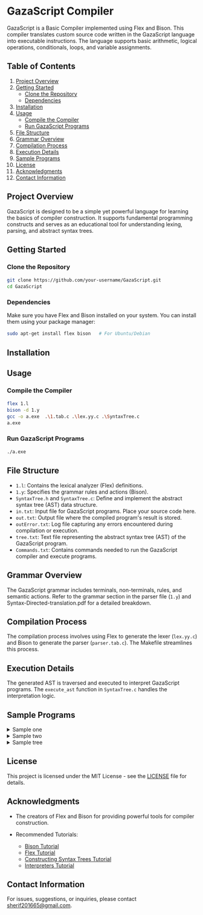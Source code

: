 # GazaScript Compiler

GazaScript is a Basic Compiler implemented using Flex and Bison. This compiler translates custom source code written in the GazaScript language into executable instructions. The language supports basic arithmetic, logical operations, conditionals, loops, and variable assignments.

## Table of Contents
1. [Project Overview](#project-overview)
2. [Getting Started](#getting-started)
   - [Clone the Repository](#clone-the-repository)
   - [Dependencies](#dependencies)
3. [Installation](#installation)
4. [Usage](#usage)
   - [Compile the Compiler](#compile-the-compiler)
   - [Run GazaScript Programs](#run-gazascript-programs)
5. [File Structure](#file-structure)
6. [Grammar Overview](#grammar-overview)
7. [Compilation Process](#compilation-process)
8. [Execution Details](#execution-details)
9. [Sample Programs](#sample-programs)
10. [License](#license)
11. [Acknowledgments](#acknowledgments)
12. [Contact Information](#contact-information)

## Project Overview

GazaScript is designed to be a simple yet powerful language for learning the basics of compiler construction. It supports fundamental programming constructs and serves as an educational tool for understanding lexing, parsing, and abstract syntax trees.

## Getting Started

### Clone the Repository

```bash
git clone https://github.com/your-username/GazaScript.git
cd GazaScript
```

### Dependencies

Make sure you have Flex and Bison installed on your system. You can install them using your package manager:

```bash
sudo apt-get install flex bison   # For Ubuntu/Debian
```

## Installation

## Usage

### Compile the Compiler

```bash
flex 1.l
bison -d 1.y
gcc -o a.exe  .\1.tab.c .\lex.yy.c .\SyntaxTree.c
a.exe
```

### Run GazaScript Programs

```bash
./a.exe
```

## File Structure

- `1.l`: Contains the lexical analyzer (Flex) definitions.
- `1.y`: Specifies the grammar rules and actions (Bison).
- `SyntaxTree.h` and `SyntaxTree.c`: Define and implement the abstract syntax tree (AST) data structure.
- `in.txt`: Input file for GazaScript programs. Place your source code here.
- `out.txt`: Output file where the compiled program's result is stored.
- `outError.txt`: Log file capturing any errors encountered during compilation or execution.
- `tree.txt`: Text file representing the abstract syntax tree (AST) of the GazaScript program.
- `Commands.txt`: Contains commands needed to run the GazaScript compiler and execute programs.

## Grammar Overview

The GazaScript grammar includes terminals, non-terminals, rules, and semantic actions. Refer to the grammar section in the parser file (`1.y`) and Syntax-Directed-translation.pdf for a detailed breakdown.

## Compilation Process

The compilation process involves using Flex to generate the lexer (`lex.yy.c`) and Bison to generate the parser (`parser.tab.c`). The Makefile streamlines this process.

## Execution Details

The generated AST is traversed and executed to interpret GazaScript programs. The `execute_ast` function in `SyntaxTree.c` handles the interpretation logic.

## Sample Programs


<details>

  <summary>Sample one</summary>

  ![in.txt](exmaples/image.png)
  ![out.txt](exmaples/image-1.png)
  ![tree.txt](exmaples/image-2.png)

</details>

<details>
  <summary>Sample two</summary>

  ![in.txt](exmaples/image-3.png)
  ![out.txt](exmaples/image-4.png)
  ![tree.txt](exmaples/image-5.png)

</details>

<details>
    <summary>Sample tree</summary>

  ![in.txt](exmaples/image-6.png)
  ![outError.txt](exmaples/image-7.png)

</details>

## License

This project is licensed under the MIT License - see the [LICENSE](LICENSE) file for details.

## Acknowledgments

- The creators of Flex and Bison for providing powerful tools for compiler construction.

- Recommended Tutorials:
  - [Bison Tutorial](https://youtu.be/OWE7jIeRETU?si=AT07_cW2iYTgGDwg)
  - [Flex Tutorial](https://www.youtube.com/watch?v=E-3IdhZh29Q)
  - [Constructing Syntax Trees Tutorial](https://www.youtube.com/watch?v=4bTvFbDc7hw)
  - [Interpreters Tutorial](https://www.youtube.com/watch?v=t0JFXnsD3UY&t=1551s)

## Contact Information

For issues, suggestions, or inquiries, please contact [sherif201665@gmail.com](mailto:sherif201665@gmail.com).
